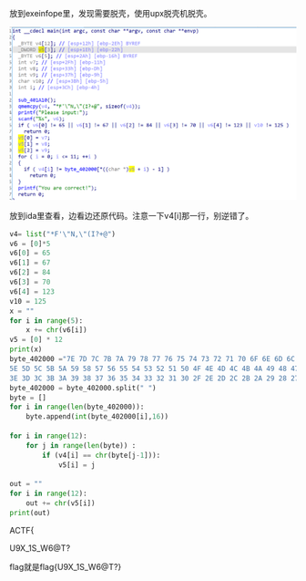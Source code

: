 放到exeinfope里，发现需要脱壳，使用upx脱壳机脱壳。

![image-20230328130428116](../assets/image-20230328130428116.png)

放到ida里查看，边看边还原代码。注意一下v4[i]那一行，别逆错了。

```python
v4= list("*F'\"N,\"(I?+@")
v6 = [0]*5
v6[0] = 65
v6[1] = 67
v6[2] = 84
v6[3] = 70
v6[4] = 123
v10 = 125
x = ""
for i in range(5):
    x += chr(v6[i])
v5 = [0] * 12
print(x)
byte_402000 ="7E 7D 7C 7B 7A 79 78 77 76 75 74 73 72 71 70 6F 6E 6D 6C 6B 6A 69 68 67 66 65 64 63 62 61 60 5F \
5E 5D 5C 5B 5A 59 58 57 56 55 54 53 52 51 50 4F 4E 4D 4C 4B 4A 49 48 47 46 45 44 43 42 41 40 3F \
3E 3D 3C 3B 3A 39 38 37 36 35 34 33 32 31 30 2F 2E 2D 2C 2B 2A 29 28 27 26 25 24 23 20 21 22 00"
byte_402000 = byte_402000.split(" ")
byte = []
for i in range(len(byte_402000)):
    byte.append(int(byte_402000[i],16))
    
for i in range(12):
    for j in range(len(byte)) :
        if (v4[i] == chr(byte[j-1])):
            v5[i] = j

out = ""
for i in range(12):
    out += chr(v5[i])
print(out)
```

ACTF{

U9X_1S_W6@T?

flag就是flag{U9X_1S_W6@T?}